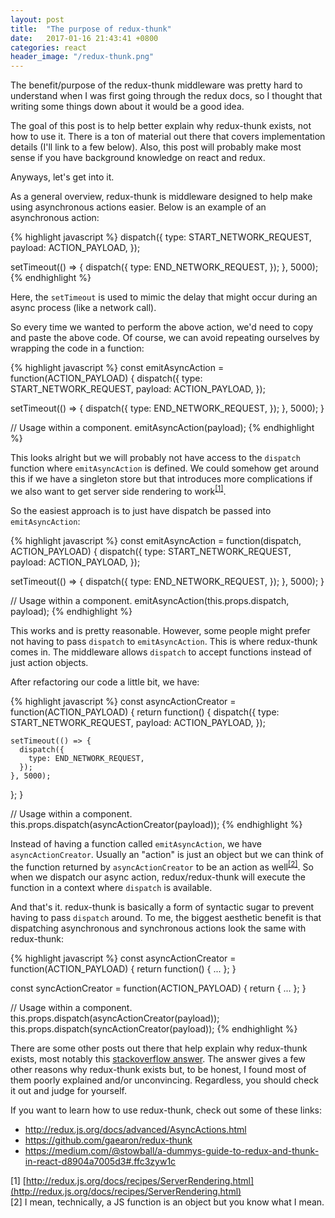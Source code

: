 ```yaml
---
layout: post
title:  "The purpose of redux-thunk"
date:   2017-01-16 21:43:41 +0800
categories: react
header_image: "/redux-thunk.png"
---
```

The benefit/purpose of the redux-thunk middleware was pretty hard to understand when I was first going through the redux docs, so I thought that writing some things down about it would be a good idea.

The goal of this post is to help better explain why redux-thunk exists, not how to use it. There is a ton of material out there that covers implementation details (I'll link to a few below). Also, this post will probably make most sense if you have background knowledge on react and redux.

<!-- read more -->

Anyways, let's get into it.

As a general overview, redux-thunk is middleware designed to help make using asynchronous actions easier. Below is an example of an asynchronous action:

{% highlight javascript %}
dispatch({
  type: START_NETWORK_REQUEST,
  payload: ACTION_PAYLOAD,
});

setTimeout(() => {
  dispatch({
    type: END_NETWORK_REQUEST,
  });
}, 5000);
{% endhighlight %}

Here, the `setTimeout` is used to mimic the delay that might occur during an async process (like a network call).

So every time we wanted to perform the above action, we'd need to copy and paste the above code. Of course, we can avoid repeating ourselves by wrapping the code in a function:

{% highlight javascript %}
const emitAsyncAction = function(ACTION_PAYLOAD) {
  dispatch({
    type: START_NETWORK_REQUEST,
    payload: ACTION_PAYLOAD,
  });

  setTimeout(() => {
    dispatch({
      type: END_NETWORK_REQUEST,
    });
  }, 5000);
}

// Usage within a component.
emitAsyncAction(payload);
{% endhighlight %}

This looks alright but we will probably not have access to the `dispatch` function where `emitAsyncAction` is defined. We could somehow get around this if we have a singleton store but that introduces more complications if we also want to get server side rendering to work<sup>[[1]](#citation-1)</sup>.

So the easiest approach is to just have dispatch be passed into `emitAsyncAction`:

{% highlight javascript %}
const emitAsyncAction = function(dispatch, ACTION_PAYLOAD) {
  dispatch({
    type: START_NETWORK_REQUEST,
    payload: ACTION_PAYLOAD,
  });

  setTimeout(() => {
    dispatch({
      type: END_NETWORK_REQUEST,
    });
  }, 5000);
}

// Usage within a component.
emitAsyncAction(this.props.dispatch, payload);
{% endhighlight %}

This works and is pretty reasonable. However, some people might prefer not having to pass `dispatch` to `emitAsyncAction`. This is where redux-thunk comes in. The middleware allows `dispatch` to accept functions instead of just action objects.

After refactoring our code a little bit, we have:

{% highlight javascript %}
const asyncActionCreator = function(ACTION_PAYLOAD) {
  return function() {
    dispatch({
      type: START_NETWORK_REQUEST,
      payload: ACTION_PAYLOAD,
    });

    setTimeout(() => {
      dispatch({
        type: END_NETWORK_REQUEST,
      });
    }, 5000);
  };
}

// Usage within a component.
this.props.dispatch(asyncActionCreator(payload));
{% endhighlight %}

Instead of having a function called `emitAsyncAction`, we have `asyncActionCreator`. Usually an "action" is just an object but we can think of the function returned by `asyncActionCreator` to be an action as well<sup>[[2]](#citation-2)</sup>. So when we dispatch our async action, redux/redux-thunk will execute the function in a context where `dispatch` is available.

And that's it. redux-thunk is basically a form of syntactic sugar to prevent having to pass `dispatch` around. To me, the biggest aesthetic benefit is that dispatching asynchronous and synchronous actions look the same with redux-thunk:

{% highlight javascript %}
const asyncActionCreator = function(ACTION_PAYLOAD) {
  return function() {
    ...
  };
}

const syncActionCreator = function(ACTION_PAYLOAD) {
  return {
    ...
  };
}

// Usage within a component.
this.props.dispatch(asyncActionCreator(payload));
this.props.dispatch(syncActionCreator(payload));
{% endhighlight %}

There are some other posts out there that help explain why redux-thunk exists, most notably this <a href="http://stackoverflow.com/questions/35411423/how-to-dispatch-a-redux-action-with-a-timeout/35415559#35415559" target="_blank">stackoverflow answer</a>. The answer gives a few other reasons why redux-thunk exists but, to be honest, I found most of them poorly explained and/or unconvincing. Regardless, you should check it out and judge for yourself.

If you want to learn how to use redux-thunk, check out some of these links:

 - <a href="http://redux.js.org/docs/advanced/AsyncActions.html" target="_blank">http://redux.js.org/docs/advanced/AsyncActions.html</a>
 - <a href="https://github.com/gaearon/redux-thunk" target="_blank">https://github.com/gaearon/redux-thunk</a>
 - <a href="https://medium.com/@stowball/a-dummys-guide-to-redux-and-thunk-in-react-d8904a7005d3#.ffc3zyw1c" target="_blank">https://medium.com/@stowball/a-dummys-guide-to-redux-and-thunk-in-react-d8904a7005d3#.ffc3zyw1c</a>

[1] [http://redux.js.org/docs/recipes/ServerRendering.html](http://redux.js.org/docs/recipes/ServerRendering.html) <a name="citation-1"></a><br />
[2] I mean, technically, a JS function is an object but you know what I mean.<a name="citation-2"></a>
